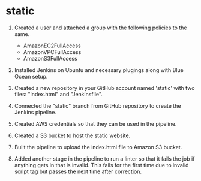 # static

1) Created a user and attached a group with the following policies to the same.
    - AmazonEC2FullAccess
    - AmazonVPCFullAccess
    - AmazonS3FullAccess

2) Installed Jenkins on Ubuntu and necessary plugings along with Blue Ocean setup.

3) Created a new repository in your GitHub account named 'static' with two files: "index.html" and "Jenkinsfile".

4) Connected the "static" branch from GitHub repository to create the Jenkins pipeline.

5) Created AWS credentials so that they can be used in the pipeline.

6) Created a S3 bucket to host the static website.

7) Built the pipeline to upload the index.html file to Amazon S3 bucket.

8) Added another stage in the pipeline to run a linter so that it fails the job if anything gets in that is invalid. This fails for the first time due to invalid script tag but passes the next time after correction.

